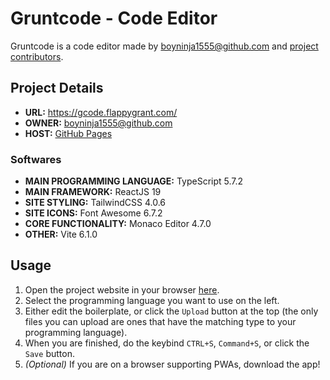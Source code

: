 # Gruntcode - Code Editor
Gruntcode is a code editor made by [boyninja1555@github.com](https://www.github.com/boyninja1555) and [project contributors](https://github.com/boyninja1555/Gruntcode/contributors).

## Project Details
- **URL:** https://gcode.flappygrant.com/
- **OWNER:** [boyninja1555@github.com](https://www.github.com/boyninja1555)
- **HOST:** [GitHub Pages](https://pages.github.com/)

### Softwares
- **MAIN PROGRAMMING LANGUAGE:** TypeScript 5.7.2
- **MAIN FRAMEWORK:** ReactJS 19
- **SITE STYLING:** TailwindCSS 4.0.6
- **SITE ICONS:** Font Awesome 6.7.2
- **CORE FUNCTIONALITY:** Monaco Editor 4.7.0
- **OTHER:** Vite 6.1.0

## Usage
1. Open the project website in your browser [here](https://gcode.flappygrant.com/).
2. Select the programming language you want to use on the left.
3. Either edit the boilerplate, or click the `Upload` button at the top (the only files you can upload are ones that have the matching type to your programming language).
4. When you are finished, do the keybind `CTRL+S`, `Command+S`, or click the `Save` button.
5. *(Optional)* If you are on a browser supporting PWAs, download the app!